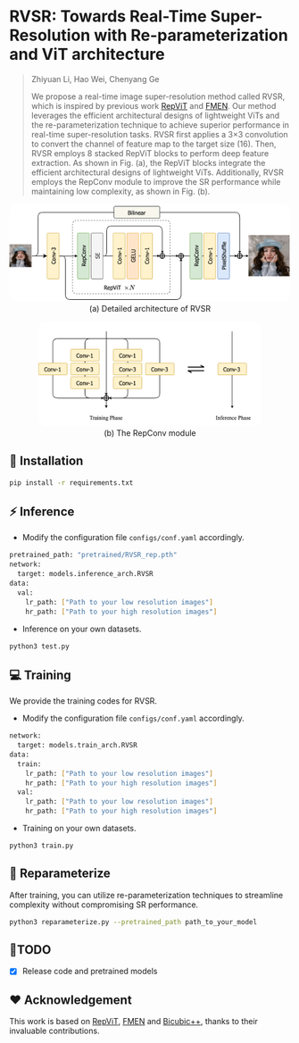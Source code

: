 # RVSR: Towards Real-Time Super-Resolution with Re-parameterization and ViT architecture

> Zhiyuan Li, Hao Wei, Chenyang Ge<br>
> 
> We propose a real-time image super-resolution method called RVSR, which is inspired by previous work [RepViT](https://github.com/THU-MIG/RepViT) and [FMEN](https://github.com/nju-jet/fmen). Our method leverages the efficient architectural designs of lightweight ViTs and the re-parameterization technique to achieve superior performance in real-time super-resolution tasks. RVSR first applies a 3×3 convolution to convert the channel of feature map to the target size (16). Then, RVSR employs 8 stacked RepViT blocks to perform deep feature extraction. As shown in Fig. (a), the RepViT blocks integrate the efficient architectural designs of lightweight ViTs. Additionally, RVSR employs the RepConv module to improve the SR performance while maintaining low complexity, as shown in Fig. (b).

<p align="center">
    <img src="assets/RVSR.png" style="border-radius: 15px"><br>
    (a) Detailed architecture of RVSR
</p>

<p align="center">
    <img src="assets/Repconv.png" style="border-radius: 15px"
    width="400"><br>
    (b) The RepConv module
</p>

## :wrench: Installation
```bash
pip install -r requirements.txt
```

## :zap: Inference
- Modify the configuration file `configs/conf.yaml` accordingly.
```bash
pretrained_path: "pretrained/RVSR_rep.pth"
network:
  target: models.inference_arch.RVSR
data:
  val:
    lr_path: ["Path to your low resolution images"]
    hr_path: ["Path to your high resolution images"]
```
- Inference on your own datasets.
```bash
python3 test.py
```
## :computer: Training
We provide the training codes for RVSR.
- Modify the configuration file `configs/conf.yaml` accordingly.
```bash
network:
  target: models.train_arch.RVSR
data:
  train:
    lr_path: ["Path to your low resolution images"]
    hr_path: ["Path to your high resolution images"]
  val:
    lr_path: ["Path to your low resolution images"]
    hr_path: ["Path to your high resolution images"]
```
- Training on your own datasets.
```bash
python3 train.py
```

## :book: Reparameterize
After training, you can utilize re-parameterization techniques to streamline complexity without compromising SR performance.

```bash
python3 reparameterize.py --pretrained_path path_to_your_model
```

## :memo:TODO
- [x] Release code and pretrained models

## :heart: Acknowledgement
This work is based on [RepViT](https://github.com/THU-MIG/RepViT), [FMEN](https://github.com/nju-jet/fmen) and [Bicubic++](https://github.com/aselsan-research-imaging-team/bicubic-plusplus), thanks to their invaluable contributions.
